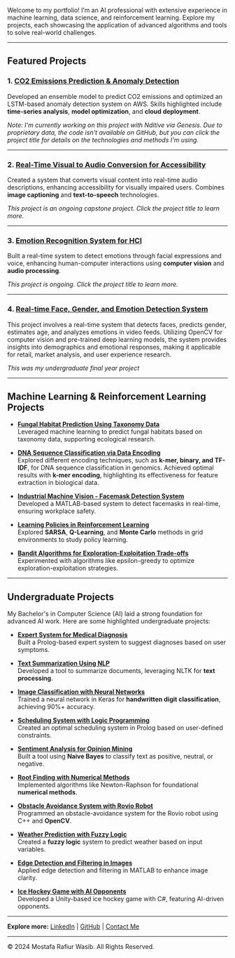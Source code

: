 Welcome to my portfolio! I’m an AI professional with extensive experience in machine learning, data science, and reinforcement learning. Explore my projects, each showcasing the application of advanced algorithms and tools to solve real-world challenges.

---

## Featured Projects

### 1. [CO2 Emissions Prediction & Anomaly Detection](CO2_Emissions.md)
Developed an ensemble model to predict CO2 emissions and optimized an LSTM-based anomaly detection system on AWS. Skills highlighted include **time-series analysis**, **model optimization**, and **cloud deployment**.

*Note: I'm currently working on this project with Nditive via Genesis. Due to proprietary data, the code isn't available on GitHub, but you can click the project title for details on the technologies and methods I'm using.*

---

### 2. [Real-Time Visual to Audio Conversion for Accessibility](Visual_to_Audio.md)
Created a system that converts visual content into real-time audio descriptions, enhancing accessibility for visually impaired users. Combines **image captioning** and **text-to-speech** technologies.

*This project is an ongoing capstone project. Click the project title to learn more.*

---

### 3. [Emotion Recognition System for HCI](Emotion_Recognition.md)
Built a real-time system to detect emotions through facial expressions and voice, enhancing human-computer interactions using **computer vision** and **audio processing**.

*This project is ongoing. Click the project title to learn more.*


---

### 4. [Real-time Face, Gender, and Emotion Detection System](Real-time_Face_Age_Gender_Emotion_Detection.md)
This project involves a real-time system that detects faces, predicts gender, estimates age, and analyzes emotions in video feeds. Utilizing OpenCV for computer vision and pre-trained deep learning models, the system provides insights into demographics and emotional responses, making it applicable for retail, market analysis, and user experience research.

*This was my undergraduate final year project*

---

## Machine Learning & Reinforcement Learning Projects

- **[Fungal Habitat Prediction Using Taxonomy Data](Fungal_Habitat_Prediction.md)**  
  Leveraged machine learning to predict fungal habitats based on taxonomy data, supporting ecological research.

- **[DNA Sequence Classification via Data Encoding](DNA_Sequence_Classification.md)**  
  Explored different encoding techniques, such as **k-mer, binary, and TF-IDF**, for DNA sequence classification in genomics. Achieved optimal results with **k-mer encoding**, highlighting its effectiveness for feature extraction in biological data.


- **[Industrial Machine Vision - Facemask Detection System](Facemask_Detection.md)**  
  Developed a MATLAB-based system to detect facemasks in real-time, ensuring workplace safety.

- **[Learning Policies in Reinforcement Learning](Reinforcement_Policies.md)**  
  Explored **SARSA**, **Q-Learning**, and **Monte Carlo** methods in grid environments to study policy learning.

- **[Bandit Algorithms for Exploration-Exploitation Trade-offs](Simple_Bandit_Algorithms.md)**  
  Experimented with algorithms like epsilon-greedy to optimize exploration-exploitation strategies.

---

## Undergraduate Projects

My Bachelor's in Computer Science (AI) laid a strong foundation for advanced AI work. Here are some highlighted undergraduate projects:

- **[Expert System for Medical Diagnosis](Medical_Expert_System.md)**  
  Built a Prolog-based expert system to suggest diagnoses based on user symptoms.

- **[Text Summarization Using NLP](Text_Summarization.md)**  
  Developed a tool to summarize documents, leveraging NLTK for **text processing**.

- **[Image Classification with Neural Networks](Image_Classification.md)**  
  Trained a neural network in Keras for **handwritten digit classification**, achieving 90%+ accuracy.

- **[Scheduling System with Logic Programming](Scheduling_System.md)**  
  Created an optimal scheduling system in Prolog based on user-defined constraints.

- **[Sentiment Analysis for Opinion Mining](Sentiment_Analysis.md)**  
  Built a tool using **Naive Bayes** to classify text as positive, neutral, or negative.

- **[Root Finding with Numerical Methods](Root_Finding_Algorithms.md)**  
  Implemented algorithms like Newton-Raphson for foundational **numerical methods**.

- **[Obstacle Avoidance System with Rovio Robot](Obstacle_Avoidance_Rovio.md)**  
  Programmed an obstacle-avoidance system for the Rovio robot using C++ and **OpenCV**.

- **[Weather Prediction with Fuzzy Logic](Fuzzy_Logic_Weather_Prediction.md)**  
  Created a **fuzzy logic** system to predict weather based on input variables.

- **[Edge Detection and Filtering in Images](Edge_Detection.md)**  
  Applied edge detection and filtering in MATLAB to enhance image clarity.

- **[Ice Hockey Game with AI Opponents](Ice_Hockey_Game.md)**  
  Developed a Unity-based ice hockey game with C#, featuring AI-driven opponents.

---

**Explore more:** [LinkedIn](https://www.linkedin.com/) | [GitHub](https://github.com/) | [Contact Me](mailto:mostafa.soumik73@gmail.com)

---

&copy; 2024 Mostafa Rafiur Wasib. All Rights Reserved.
